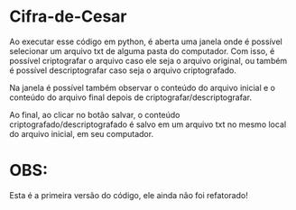# Cifra-de-Cesar
Ao executar esse código em python, é aberta uma janela onde é possível selecionar um arquivo txt de alguma pasta do computador. Com isso, é possível criptografar o arquivo caso ele seja o arquivo original, ou também é possível descriptografar caso seja o arquivo criptografado. 

Na janela é possível também observar o conteúdo do arquivo inicial e o conteúdo do arquivo final depois de criptografar/descriptografar.

Ao final, ao clicar no botão salvar, o conteúdo criptografado/descriptografado é salvo em um arquivo txt no mesmo local do arquivo inicial, em seu computador.

# OBS:
Esta é a primeira versão do código, ele ainda não foi refatorado!
